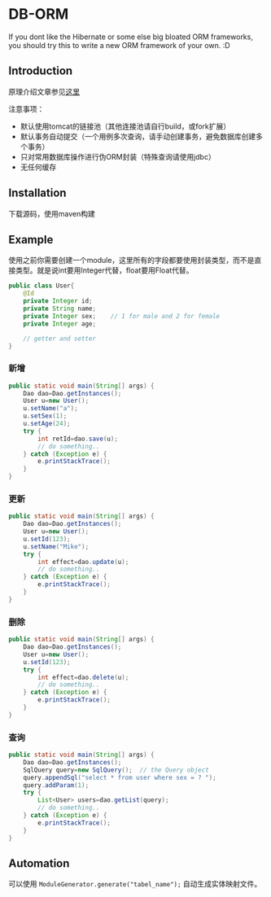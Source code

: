 # DB-ORM

If you dont like the Hibernate or some else big bloated ORM frameworks, you should try this to write a new ORM framework of your own. :D

## Introduction

原理介绍文章参见[这里](http://www.jianshu.com/p/f52d34ae9289)

注意事项：

* 默认使用tomcat的链接池（其他连接池请自行build，或fork扩展）
* 默认事务自动提交（一个用例多次查询，请手动创建事务，避免数据库创建多个事务）
* 只对常用数据库操作进行伪ORM封装（特殊查询请使用jdbc）
* 无任何缓存

## Installation

下载源码，使用maven构建

## Example

使用之前你需要创建一个module，这里所有的字段都要使用封装类型，而不是直接类型。就是说int要用Integer代替，float要用Float代替。

```java
public class User{
	@Id
	private Integer id;
	private String name;
	private Integer sex;	// 1 for male and 2 for female
	private Integer age;

	// getter and setter
}
```

### 新增

```java
public static void main(String[] args) {
	Dao dao=Dao.getInstances();
	User u=new User();
	u.setName("a");
	u.setSex(1);
	u.setAge(24);
	try {
		int retId=dao.save(u);
		// do something..
	} catch (Exception e) {
		e.printStackTrace();
	}
}
```

### 更新

```java
public static void main(String[] args) {
	Dao dao=Dao.getInstances();
	User u=new User();
	u.setId(123);
	u.setName("Mike");
	try {
		int effect=dao.update(u);
		// do something..
	} catch (Exception e) {
		e.printStackTrace();
	}
}
```

### 删除

```java
public static void main(String[] args) {
	Dao dao=Dao.getInstances();
	User u=new User();
	u.setId(123);
	try {
		int effect=dao.delete(u);
		// do something..
	} catch (Exception e) {
		e.printStackTrace();
	}
}
```

### 查询

```java
public static void main(String[] args) {
	Dao dao=Dao.getInstances();
	SqlQuery query=new SqlQuery();	// the Query object
	query.appendSql("select * from user where sex = ? ");
	query.addParam(1);
	try {
		List<User> users=dao.getList(query);
		// do something..
	} catch (Exception e) {
		e.printStackTrace();
	}
}
```

## Automation

可以使用 <code>ModuleGenerator.generate("tabel_name");</code> 自动生成实体映射文件。
